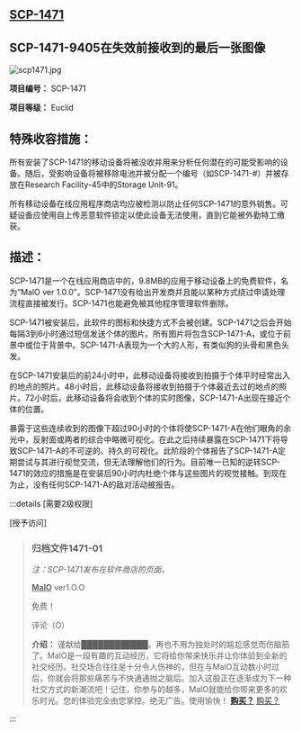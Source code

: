 ## [SCP-1471](https://scp-wiki-cn.wikidot.com/scp-1471)

## SCP-1471-9405在失效前接收到的最后一张图像

![scp1471.jpg](https://cdn.jsdelivr.net/gh/HOG-StarWatch/MyImgBed@master/scp-series/scp1471.jpg)

**项目编号：** SCP-1471

**项目等级：** Euclid

## **特殊收容措施：**

所有安装了SCP-1471的移动设备将被没收并用来分析任何潜在的可能受影响的设备。随后，受影响设备将被移除电池并被分配一个编号（如SCP-1471-#）并被存放在Research Facility-45中的Storage Unit-91。

所有移动设备在线应用程序商店均应被检测以防止任何SCP-1471的意外销售。可疑设备应使用自上传恶意软件锁定以使此设备无法使用，直到它能被外勤特工缴获。

## **描述：**

SCP-1471是一个在线应用商店中的，9.8MB的应用于移动设备上的免费软件，名为“MalO ver 1.0.0"。SCP-1471没有给出开发商并且能以某种方式绕过申请处理流程直接被发行。SCP-1471也能避免被其他程序管理软件删除。

SCP-1471被安装后，此软件的图标和快捷方式不会被创建。SCP-1471之后会开始每隔3到6小时通过短信发送个体的图片。所有图片将包含SCP-1471-A，或位于前景中或位于背景中。SCP-1471-A表现为一个大的人形，有类似狗的头骨和黑色头发。

在SCP-1471安装后的前24小时中，此移动设备将接收到拍摄于个体平时经常出入的地点的照片。48小时后，此移动设备将接收到拍摄于个体最近去过的地点的照片。72小时后，此移动设备将会收到个体的实时图像，SCP-1471-A出现在接近个体的位置。

暴露于这些连续收到的图像下超过90小时的个体将使SCP-1471-A在他们眼角的余光中，反射面或两者的综合中略微可视化。在此之后持续暴露在SCP-1471下将导致SCP-1471-A的不可逆的、持久的可视化。此阶段的个体报告了SCP-1471-A定期尝试与其进行视觉交流，但无法理解他们的行为。目前唯一已知的逆转SCP-1471的效应的措施是在安装后90小时内杜绝个体与这些图片的视觉接触。到现在为止，没有任何SCP-1471-A的敌对活动被报告。

:::details [需要2级权限\]

[授予访问\]

> ### 归档文件1471-01
>
> *注：SCP-1471发布在软件商店的页面。*
>
> **<u>MalO</u>**
> ver1.O.O
>
> 免费！
>
> 评论（O）
>
> **介绍：**
> 谨献给████████████。再也不用为独处时的尴尬感觉而伤脑筋了。MalO是一段有趣的互动经历，它将给你带来快乐并让你体验到全新的社交经历。社交场合往往是十分令人伤神的，但在与MalO互动数小时过后，你就会将那些痛苦与不快通通抛之脑后。加入这股正在逐渐成为下一种社交方式的新潮流吧！记住，你参与的越多，MalO就能给你带来更多的欢乐时光。您的体验完全由您掌控。绝无广告。使用愉快！
>     				**[购买？](https://scp-wiki-cn.wikidot.com/capone)**  [购买？](./capone.md)

:::